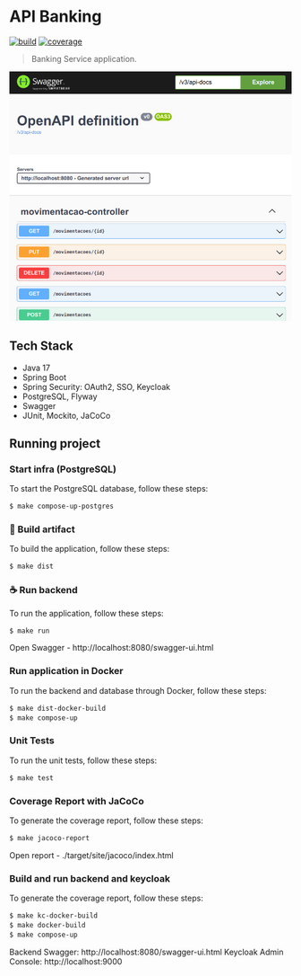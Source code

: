 # API Banking
[![build](https://github.com/schambeck/outbox-pattern/actions/workflows/maven.yml/badge.svg)](https://github.com/schambeck/api-banking/actions/workflows/maven.yml)
[![coverage](https://sonarcloud.io/api/project_badges/measure?project=schambeck_api-banking&metric=coverage)](https://sonarcloud.io/summary/new_code?id=schambeck_api-banking)

> Banking Service application.

<img src="app.png" alt="API Banking">

## Tech Stack

- Java 17
- Spring Boot
- Spring Security: OAuth2, SSO, Keycloak
- PostgreSQL, Flyway
- Swagger
- JUnit, Mockito, JaCoCo

## Running project

### Start infra (PostgreSQL)
To start the PostgreSQL database, follow these steps:
```bash
$ make compose-up-postgres
```

### 🚀 Build artifact
To build the application, follow these steps:
```bash
$ make dist
```

### ☕ Run backend
To run the application, follow these steps:
```bash
$ make run
```

Open Swagger - http://localhost:8080/swagger-ui.html

### Run application in Docker
To run the backend and database through Docker, follow these steps:
```bash
$ make dist-docker-build
$ make compose-up
```

### Unit Tests
To run the unit tests, follow these steps:
```bash
$ make test
```

### Coverage Report with JaCoCo
To generate the coverage report, follow these steps:
```bash
$ make jacoco-report
```

Open report - ./target/site/jacoco/index.html

### Build and run backend and keycloak
To generate the coverage report, follow these steps:
```bash
$ make kc-docker-build
$ make docker-build
$ make compose-up
```

Backend Swagger: http://localhost:8080/swagger-ui.html
Keycloak Admin Console: http://localhost:9000
